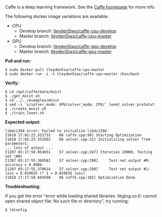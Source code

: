 Caffe is a deep learning framework.   See the [Caffe homepage](http://caffe.berkeleyvision.org/) for more info.  

The following docker image variations are available:

* CPU
    * Develop branch: [tleyden5iwx/caffe-cpu-develop](https://registry.hub.docker.com/u/tleyden5iwx/caffe-cpu-develop/)
    * Master branch: [tleyden5iwx/caffe-cpu-master](https://registry.hub.docker.com/u/tleyden5iwx/caffe-cpu-master/)
* GPU 
    * Develop branch: [tleyden5iwx/caffe-gpu-develop](https://registry.hub.docker.com/u/tleyden5iwx/caffe-gpu-develop/)
    * Master branch: [tleyden5iwx/caffe-gpu-master](https://registry.hub.docker.com/u/tleyden5iwx/caffe-gpu-master/)

**Pull and run:**

    $ sudo docker pull tleyden5iw/caffe-cpu-master
    $ sudo docker run -i -t tleyden5iwx/caffe-cpu-master /bin/bash

**Verify:**

    $ cd /opt/caffe/data/mnist
    $ ./get_mnist.sh
    $ cd ../../examples/mnist
    $ sed -i 's/solver_mode: GPU/solver_mode: CPU/' lenet_solver.prototxt
    $ ./create_mnist.sh
    $ ./train_lenet.sh

**Expected output:**

    libdc1394 error: Failed to initialize libdc1394 
    I1018 17:02:23.552733    66 caffe.cpp:90] Starting Optimization 
    I1018 17:02:23.553583    66 solver.cpp:32] Initializing solver from parameters:
    ... lots of output ...
    I1207 03:17:50.054651    57 solver.cpp:247] Iteration 10000, Testing net (#0)
    I1207 03:17:55.369581    57 solver.cpp:298]     Test net output #0: accuracy = 0.9904
    I1207 03:17:55.370614    57 solver.cpp:298]     Test net output #1: loss = 0.029635 (* 1 = 0.029635 loss)
    I1018 17:17:58.684598    66 caffe.cpp:102] Optimization Done.

**Troubleshooting:**

If you get the error "error while loading shared libraries: libglog.so.0: cannot open shared object file: No such file or directory", try running:

    $ ldconfig

